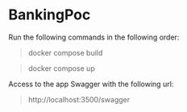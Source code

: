 # BankingPoc
Run the following commands in the following order:
> docker compose build

> docker compose up

Access to the app Swagger with the following url:
> http://localhost:3500/swagger
